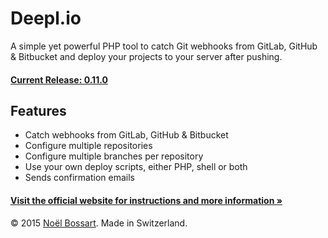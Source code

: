 # Deepl.io

A simple yet powerful PHP tool to catch Git webhooks from GitLab, GitHub & Bitbucket and deploy your projects to your server after pushing.

#### [Current Release: 0.11.0](https://github.com/noelboss/deepl.io/archive/0.11.0.zip)

## Features

* Catch webhooks from GitLab, GitHub & Bitbucket
* Configure multiple repositories
* Configure multiple branches per repository
* Use your own deploy scripts, either PHP, shell or both
* Sends confirmation emails

#### [Visit the official website for instructions and more information »](http://deepl.io)

© 2015 [Noël Bossart](http://noelboss.com). Made in Switzerland.

